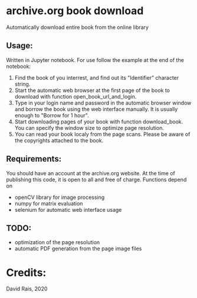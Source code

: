 # archive.org book download
 Automatically download entire book from the online library

## Usage:
Written in Jupyter notebook.
For use follow the example at the end of the notebook:
1) Find the book of you interrest, and find out its "Identifier" character string.
2) Start the automatic web browser at the first page of the book to download with function open_book_url_and_login.
3) Type in your login name and password in the automatic browser window and borrow the book using the web interface manually. It is usually enough to "Borrow for 1 hour".
4) Start downloading pages of your book with function download_book. You can specify the window size to optimize page resolution.
5) You can read your book localy from the page scans. Please be aware of the copyrights attached to the book.

## Requirements:
You should have an account at the archive.org website. At the time of publishing this code, it is open to all and free of charge.
Functions depend on 
* openCV library for image processing
* numpy for matrix evaluation
* selenium for automatic web interface usage

## TODO:
* optimization of the page resolution
* automatic PDF generation from the page image files


# Credits:
David Rais, 2020

